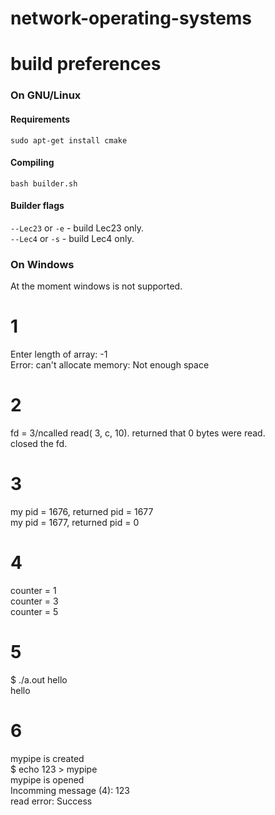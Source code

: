 # network-operating-systems  
# build preferences
<a name="building-linux"><h3>On GNU/Linux</h3></a>
<a name="building-linux-requirements"><h4>Requirements</h4></a>

```no-highlight
sudo apt-get install cmake
```
<a name="building-linux-compiling"><h4>Compiling</h4></a>

```no-highlight
bash builder.sh
```
<a name="building-linux-builder-flags"><h4>Builder flags</h4></a>
<code>--Lec23</code> or <code>-e</code> - build Lec23 only.<br/>
<code>--Lec4</code> or <code>-s</code> - build Lec4 only.<br/>

<a name="building-windows"><h3>On Windows</h3></a>
At the moment windows is not supported.

# 1 
Enter length of array: -1  
  Error: can't allocate memory: Not enough space  

# 2 
fd = 3/ncalled read( 3, c, 10). returned that 0 bytes were read.  
closed the fd.  

# 3 
my pid = 1676, returned pid = 1677  
my pid = 1677, returned pid = 0  

# 4
counter = 1  
counter = 3  
counter = 5  

# 5
$ ./a.out hello    
hello  

# 6
mypipe is created  
$ echo 123 > mypipe  
mypipe is opened  
Incomming message (4): 123  
read error: Success  

